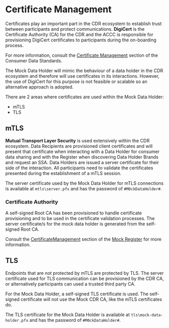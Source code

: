 # Certificate Management

Certificates play an important part in the CDR ecosystem to establish trust between participants and protect communications.  **DigiCert** is the Certificate Authority (CA) for the CDR and the ACCC is responsible for provisioning DigiCert certificates to participants during the on-boarding process.

For more information, consult the [Certificate Management](https://consumerdatastandardsaustralia.github.io/standards/#certificate-management) section of the Consumer Data Standards.

The Mock Data Holder will mimic the behaviour of a data holder in the CDR ecosystem and therefore will use certificates in its interactions.  However, the use of DigiCert for this purpose is not feasible or scalable so an alternative approach is adopted.

There are 2 areas where certificates are used within the Mock Data Holder:
- mTLS
- TLS

## mTLS

**Mutual Transport Layer Security** is used extensively within the CDR ecosystem.  Data Recipients are provisioned client certificates and will present that certificate when interacting with a Data Holder for consumer data sharing and with the Register when discovering Data Holder Brands and request an SSA.  Data Holders are issued a server certificate for their side of the interaction.  All participants need to validate the certificates presented during the establishment of a mTLS session.

The server certificate used by the Mock Data Holder for mTLS connections is available at `mtls\server.pfx` and has the password of `#M0ckDataHolder#`.

### Certificate Authority

A self-signed Root CA has been provisioned to handle certificate provisioning and to be used in the certificate validation processes.  The server certificate/s for the mock data holder is generated from the self-signed Root CA.  

Consult the [CertificateManagement](https://github.com/ConsumerDataRight/mock-register/tree/main/CertificateManagement) section of the [Mock Register](https://github.com/ConsumerDataRight/mock-register/) for more information.

## TLS

Endpoints that are not protected by mTLS are protected by TLS.  The server certificate used for TLS communication can be provisioned by the CDR CA, or alternatively participants can used a trusted third party CA.

For the Mock Data Holder, a self-signed TLS certificate is used.  The self-signed certificate will not use the Mock CDR CA, like the mTLS certificates do.

The TLS certificate for the Mock Data Holder is available at `tls\mock-data-holder.pfx` and has the password of `#M0ckDataHolder#`.
